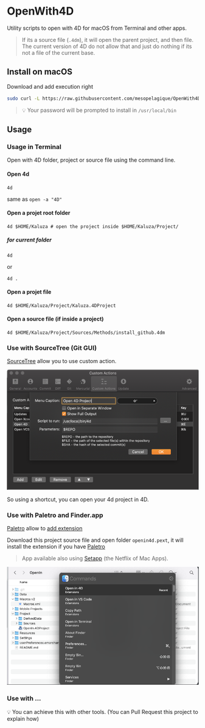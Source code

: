 # OpenWith4D

Utility scripts to open with 4D for macOS from Terminal and other apps.

> If its a source file (`.4dm`), it will open the parent project, and then file. The current version of 4D do not allow that and just do nothing if its not a file of the current base.

## Install on macOS

Download and add execution right

```bash
sudo curl -L https://raw.githubusercontent.com/mesopelagique/OpenWith4D/master/macos/4d -o /usr/local/bin/4d && chmod +x /usr/local/bin/4d
```

> 💡 Your password will be prompted to install in `/usr/local/bin`

## Usage

### Usage in Terminal

Open with 4D folder, project or source file using the command line.

#### Open 4d

```
4d 
```

same as `open -a "4D"`

#### Open a projet root folder

```
4d $HOME/Kaluza # open the project inside $HOME/Kaluza/Project/
```

##### for current folder

```
4d
```

or

```
4d .
```

#### Open a projet file

```
4d $HOME/Kaluza/Project/Kaluza.4DProject 
```

#### Open a source file (if inside a project)

```
4d $HOME/Kaluza/Project/Sources/Methods/install_github.4dm
```

### Use with SourceTree (Git GUI)

[SourceTree](https://www.sourcetreeapp.com/) allow you to use custom action. 

![SourceTreeAction](assets/sourcetree-action.png)

So using a shortcut, you can open your 4d project in 4D.

### Use with Paletro and Finder.app

[Paletro](https://appmakes.io/paletro) allow to [add extension](https://appmakes.io/paletro/docs/#/Build-Extension)

Download this project source file and open folder `openin4d.pext`, it will install the extension if you have [Paletro](https://appmakes.io/paletro) 

> App available also using [Setapp](https://go.setapp.com/invite/neko4) (the Netflix of Mac Apps).

![PaletroExt](assets/paletro-extension.png)

### Use with ...

💡 You can achieve this with other tools. (You can Pull Request this project to explain how)
